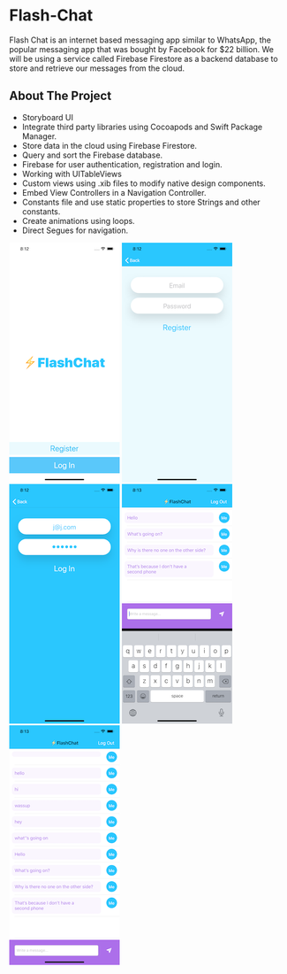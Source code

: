 # Flash-Chat

Flash Chat is an internet based messaging app similar to WhatsApp, the popular messaging app that was bought by Facebook for $22 billion. We will be using a service called Firebase Firestore as a backend database to store and retrieve our messages from the cloud. 

## About The Project

* Storyboard UI
* Integrate third party libraries using Cocoapods and Swift Package Manager.
* Store data in the cloud using Firebase Firestore.
* Query and sort the Firebase database.
* Firebase for user authentication, registration and login.
* Working with UITableViews
* Custom views using .xib files to modify native design components.
* Embed View Controllers in a Navigation Controller.
* Constants file and use static properties to store Strings and other constants.
* Create animations using loops.
* Direct Segues for navigation.

![Welcome Page](Documentation/1.png)
![Register Page](Documentation/2.png)
![Login Page](Documentation/3.png)
![Chat With Keyboard Page](Documentation/4.png)
![Chat Page](Documentation/5.png)


